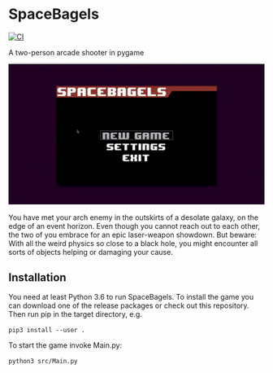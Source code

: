 # SpaceBagels

[![CI](https://travis-ci.org/GoToGaming/BagelSpace.svg?branch=master)](https://travis-ci.org/GoToGaming/BagelSpace)

A two-person arcade shooter in pygame

![Gameplay screen capture](gameplay.gif)

You have met your arch enemy
in the outskirts of a desolate galaxy,
on the edge of an event horizon.
Even though you cannot reach out to each other,
the two of you embrace
for an epic laser-weapon showdown.
But beware: With all the weird physics so close
to a black hole, you might encounter all sorts
of objects helping or damaging your cause.

## Installation

You need at least Python 3.6 to run SpaceBagels.
To install the game you can download
one of the release packages or check out
this repository. Then run pip in the target directory, e.g.

    pip3 install --user .

To start the game invoke Main.py:

    python3 src/Main.py
